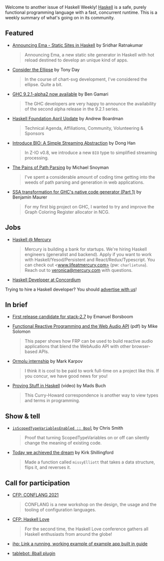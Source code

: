 Welcome to another issue of Haskell Weekly!
[Haskell](https://www.haskell.org) is a safe, purely functional programming language with a fast, concurrent runtime.
This is a weekly summary of what's going on in its community.

## Featured

- [Announcing Ema - Static Sites in Haskell](https://notes.srid.ca/ema-announce) by Sridhar Ratnakumar
  > Announcing Ema, a new static site generator in Haskell with hot reload destined to develop an unique kind of apps.

- [Consider the Ellipse](https://tonyday567.github.io/posts/ellipse/) by Tony Day
  > In the course of chart-svg development, I've considered the ellipse. Quite a bit.

- [GHC 9.2.1-alpha2 now available](https://www.haskell.org/ghc/blog/20210422-ghc-9.2.1-alpha2-relased.html) by Ben Gamari
  > The GHC developers are very happy to announce the availability of the second alpha release in the 9.2.1 series.

- [Haskell Foundation April Update](https://discourse.haskell.org/t/haskell-foundation-april-update/2445?u=taylorfausak) by Andrew Boardman
  > Technical Agenda, Affiliations, Community, Volunteering & Sponsors

- [Introduce BIO: A Simple Streaming Abstraction](https://z.haskell.world/design/2021/04/20/introduce-BIO-a-simple-streaming-abstraction.html) by Dong Han
  > In Z-IO v0.8, we introduce a new `BIO` type to simplified streaming processing.

- [The Pains of Path Parsing](https://www.fpcomplete.com/blog/pains-path-parsing/) by Michael Snoyman
  > I've spent a considerable amount of coding time getting into the weeds of path parsing and generation in web applications.

- [SSA transformation for GHC's native code generator (Part 1)](https://cptwunderlich.github.io/2021/04/27/ssa_for_ncg_part1.html) by Benjamin Maurer
  > For my first big project on GHC, I wanted to try and improve the Graph Coloring Register allocator in NCG.

## Jobs

<!-- Runs from 2021-04-22 to 2021-06-24. -->
- [Haskell @ Mercury](https://mercury.com/jobs/generalist-engineer)
  > Mercury is building a bank for startups. We're hiring Haskell engineers (generalist and backend). Apply if you want to work with Haskell/Yesod/Persistent and React/Redux/Typescript. You can check out <www.lifeatmercury.com> (pw: `charlietuna`). Reach out to <veronica@mercury.com> with questions.

- [Haskell Developer at Concordium](https://np.reddit.com/r/haskell/comments/mw526j/we_are_looking_for_a_haskell_developer_to_join/)

Trying to hire a Haskell developer?
You should [advertise with us](https://haskellweekly.news/advertising.html)!

## In brief

- [First release candidate for stack-2.7](https://mail.haskell.org/pipermail/haskell-cafe/2021-April/133908.html) by Emanuel Borsboom

- [Functional Reactive Programming and the Web Audio API](https://meeshkan-public-assets.s3-eu-west-1.amazonaws.com/wac2021/final.pdf) (pdf) by Mike Solomon
  > This paper shows how FRP can be used to build reactive audio applications that blend the WebAudio API with other browser-based APIs.

- [Ormolu internship](https://www.tweag.io/blog/2021-04-23-ormolu-intership/) by Mark Karpov
  > I think it is cool to be paid to work full-time on a project like this. If you concur, we have good news for you!

- [Proving Stuff in Haskell](https://www.youtube.com/watch?v=wN61pN18C-w) (video) by Mads Buch
  > This Curry-Howard correspondence is another way to view types and terms in programming.

## Show & tell

- [`isScopedTypeVariablesEnabled :: Bool`](https://twitter.com/cdsmithus/status/1387148754583699460) by Chris Smith
  > Proof that turning ScopedTypeVariables on or off can silently change the meaning of existing code.

- [Today we achieved the dream](https://twitter.com/KirkCodes/status/1386482917573107712) by Kirk Shillingford
  > Made a function called `missyElliott` that takes a data structure, flips it, and reverses it.

## Call for participation

- [CFP: CONFLANG 2021](https://2021.splashcon.org/home/conflang-2021#Call-for-Presentations)
  > CONFLANG is a new workshop on the design, the usage and the tooling of configuration languages.

- [CFP: Haskell Love](https://www.papercall.io/haskelllove)
  > For the second time, the Haskell Love conference gathers all Haskell enthusiasts from around the globe!

-   [ihp: Link a running, working example of example app built in guide](https://github.com/digitallyinduced/ihp/issues/864)
-   [tablebot: 8ball plugin](https://github.com/finnbar/tablebot/issues/8)
